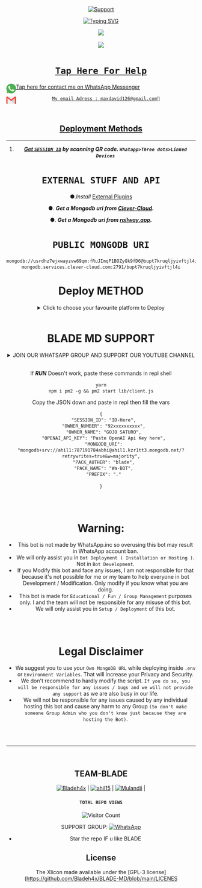 
</p>
<p align="center">
  <a href="https://chat.whatsapp.com/ESB8e9HAS2wGlwBvzGYnLx">
    <img alt=Support height="250" src="https://telegra.ph/file/362dd0f0cb45468934804.jpg"> 
    </p>
      <div align="center">
<a href="https://git.io/typing-svg"><img src="https://readme-typing-svg.demolab.com?font=Impact&size=50&pause=1000&color=000000&center=true&width=910&height=100&lines=THIS IS+BLADE-MD ;MULTI+DEVICE+WHATSAPP+BOT;CREATED+BY+THE TEAM BLADE ;PUBLIC+RELESED+DATE;2023/08/21; THIS +BOT IS+BASED+FROM; OF SECKTOR-MD;SO FULL+SCRIPT+CREDIT+GOES+TO;TEAM SECKTOR." alt="Typing SVG" /></a>
  </p>
  <p align="center"> 
  <a href="https://github.com/Bladeh4x/BLADE-MD/stargazers">
    <img src="https://img.shields.io/github/stars/Bladeh4x/BLADE-MD?style=social">

 <p align="center">
  <a href="https://github.com/Bladeh4x/BLADE-MD/fork">
    <img src="https://img.shields.io/github/forks/Bladeh4x/BLADE-MD?label=Fork&style=social">
  
  # ```Tap Here For Help``` 
  
  <p align="left">
  <a href="https://wa.me/2348059540212?text=Hello%20alex~tv%20...%20I%20need%20some%20help%20in%20blade%20md">
    <img align="left" alt="SIEGRIN | Whastapp" width="26px" src="https://raw.githubusercontent.com/PikaBotz/My_Personal_Space/main/Images/AnyaBot_pics/Anya_v2/Whatsapp.svg" />
  Tap here for contact me on WhatsApp Messenger 
  </p>
  <p align="center">
  <a href="My email: maxdavid126@gmail.com">
    <img align="left" alt="SIEGRIN | Gmail" width="26px" src="https://raw.githubusercontent.com/PikaBotz/My_Personal_Space/main/Images/AnyaBot_pics/Anya_v2/Gmail.svg" />
  
    My email Adress : maxdavid126@gmail.com
     
  <div><br>
</p>

## Deployment Methods
---
1. ***Get [`SESSION ID`](https://replit.com/@Bladeh4x/BLADE-MD-V1?v=1)  by scanning QR code. `Whatapp>Three dots>Linked Devices`***
##
   
# ```EXTERNAL STUFF AND API```

●.*Install* [External Plugins](https://github.com/SamPandey001/Secktor-Plugins)

●.  ***Get a Mongodb uri from [Clever-Cloud](https://api.clever-cloud.com/v2/session/login).***

●.  ***Get a Mongodb uri from [railway.app](https://railway.app).***

# ```PUBLIC MONGODB URI```
```
mongodb://usrdhz7ejxwayzvw69qm:fRuJImqP1BOZyGk9fD6@bupt7kruqljyivftjl4i-mongodb.services.clever-cloud.com:2791/bupt7kruqljyivftjl4i
```

 # Deploy METHOD
 
 <details close>
<summary>Click to choose your favourite platform to Deploy</summary>
 
<br><br>   
   
<h4 align="center"> Deploy on Repl.it
</h4>

<p align="center" >
    <a href="https://repl.it/github/Bladeh4x/BLADE-MD">
    <img src="https://i.ibb.co/zrB5kMh/deploy-on-repl.jpg" width="170px" alt="Deploy on Heroku" >
    </a>
</p>

<p align="center" >
    <br>
    __________________________
    <br>
</p>

<br>
      
<h4 align="center"> Deploy on Koyeb
</h4>
      
<p align="center">
    <a href="https://app.koyeb.com/apps/deploy?type=git&repository=github.com/Bladeh4x/BLADE-MD&branch=main&env[SESSION_ID]&env[OWNER_NUMBER]=8801853262586&env[MONGODB_URI]&&env[OWNER_NAME]=SLASHER&env[KOYEB_API]&env[PREFIX]=.&env[ALIVE_IMG]=https://telegra.ph/file/1da92586c209009d5131d.jpg&env[global_url]=instagram.com&env[FAKE_COUNTRY_CODE]=92&env[READ_MESSAGE]=false&env[DISABLE_PM]=false&env[WORKTYPE]=public&env[THEME]=GOJO&env[PACK_INFO]=BLADE-MD;BY-ALEXDAVID&name=BLADE-MD&env[KOYEB_NAME]=BLADE-MD&env[ANTILINK_VALUES]=chat.whatsapp.com&env[PORT]=8000)">
    <img src="https://www.koyeb.com/static/images/deploy/button.svg" alt="Deploy on Koyeb" width="155px">
    </a>
   
</p>


<p align="center" >
    <br>
    __________________________
    <br>
</p>


<br>
 
<h4 align="center"> Deploy on Heroku
</h4>

</p>

<p align="center" >
    <a href="https://heroku.com/deploy?template=https://github.com/Bladeh4x/BLADE-MD">
    <img src="https://www.herokucdn.com/deploy/button.png" width="160px" alt="Deploy on Heroku" >
    </a>

</p>

<p align="center" >
    <br>
    __________________________
    <br>
<h4 align="center"> Deploy on Mogenius
</h4>
  
<p align="center">
    <a href="https://studio.mogenius.com/">
    <img src="https://www.cloudflare.com/static/90073b1e5bd8a0765640a20febb3dc22/mogenius_logo_quer.png" alt="Deploy on Mogenius" width="170px">
    </a>
  
<p align="center" >
    <br>
    __________________________
    <br>
</p>

<br>

<h4 align="center"> Deploy on Uffizzi
</h4>
  
<p align="center">
    <a href="https://www.uffizzi.com/">
    <img src="https://i.ibb.co/Y29Kv4X/Screenshot-195.png" alt="Deploy on Uffizzi" width="125px">
    </a>
    
</p>

<br>

<h4 align="center"> Deploy on BoxMineWorld
</h4>
  
<p align="center">
    <a href="https://dash.boxmineworld.com/">
    <img src="https://graph.org/file/2af0e67f320986702ea24.jpg" alt="Deploy on Boxmineworld" width="175px">
    </a>
    <br>

</p>

<p align="center" >
    <br>
    __________________________
    <br>
</p>



</details>

<br>

 # BLADE MD SUPPORT
 
 <details close>
<summary> JOIN OUR WHATSAPP GROUP AND SUPPORT OUR YOUTUBE CHANNEL</summary>
 
<br><br>   

<p align="center"> 
 
  <a aria-label="Join our chats" href="https://chat.whatsapp.com/ErxOiX1qQgk9phDJhnUiDQ" target="_blank">
   
<img alt="whatsapp" src="https://img.shields.io/badge/Join Group-25D366?style=for-the-badge&logo=whatsapp&logoColor=white" />

  </a>
  
***<p align="center"> Support us by subscribing our channel </p>***
 
   <p align="left">  
  <a href="https://youtube.com/@blade444">
    <img alt="Xlicon docs" height="100" src="https://t3.ftcdn.net/jpg/03/00/38/90/360_F_300389025_b5hgHpjDprTySl8loTqJRMipySb1rO0I.jpg">
    <h1 align="left">Tap on above Image</h1>
  </a>
</p>

<p align="center" >
    <br>
    __________________________
    <br>
</p>



</details>

<br>




If ***RUN*** Doesn't work, paste these commands in repl shell

```
yarn
npm i pm2 -g && pm2 start lib/client.js
```
Copy the JSON down and paste in repl then fill the vars

```
{
  "SESSION_ID": "ID-Here",
  "OWNER_NUMBER": "92xxxxxxxxxx",
  "OWNER_NAME": "GOJO SATURO",
  "OPENAI_API_KEY": "Paste OpenAI Api Key here",
  "MONGODB_URI": "mongodb+srv://ahil1:787191784abhi@ahil1.kzr1tt3.mongodb.net/?retrywrites=true&w=majority",
  "PACK_AUTHER": "blade",
  "PACK_NAME": "Wa-BOT",
  "PREFIX": "."
   
}
```

<br><br>

# Warning:
    
- This bot is not made by WhatsApp.inc so overusing this bot may result in WhatsApp account ban.
- We will only assist you in `Bot Deployment ( Installation or Hosting )`. Not in `Bot Development`.
- If you Modify this bot and face any issues, I am not responsible for that because it's not possible for me or my team to help everyone in bot Development / Modification. Only modify if you know what you are doing.
- This bot is made for `Educational / Fun / Group Management` purposes only. I and the team will not be responsible for any misuse of this bot.
- We will only assist you in `Setup / Deployment` of this bot.

<br><br>

# Legal Disclaimer

- We suggest you to use your `Own MongoDB URL` while deploying inside `.env` or `Environment Variables`. That will increase your Privacy and Security.
- We don't recommend to hardly modify the script. `If you do so, you will be responsible for any issues / bugs and we will not provide any support` as we are also busy in our life.
- We will not be responsible for any issues caused by any individual hosting this bot and cause any harm to any Group `(So don't make someone Group Admin who you don't know just because they are hosting the Bot)`.

<br><br>

---
<br>

<h2 align="center">TEAM-BLADE
</h2>

[![Bladeh4x](https://github.com/Bladeh4x.png?size=200)](https://github.com/Bladeh4x) | 
 [![ahil15](https://github.com/ahil15.png?size=200)](https://github.com/ahil15) |
 [![Mulandii](https://github.com/Mulandii.png?size=200)](https://github.com/Mulandii) | 
 
  </div>

#### ```TOTAL REPO VIEWS```

![Visitor Count](https://alextv.glitch.me/BLADE-MD/count.svg)

SUPPORT GROUP: <a href="https://chat.whatsapp.com/ErxOiX1qQgk9phDJhnUiDQ"><img alt="WhatsApp" src="https://camo.githubusercontent.com/2157131829ac512183ee8f8b6c6f803688a4cc66a2e686602844e80478401a7c/68747470733a2f2f696d672e736869656c64732e696f2f62616467652f4a6f696e2047726f75702d3235443336363f7374796c653d666f722d7468652d6261646765266c6f676f3d7768617473617070266c6f676f436f6c6f723d7768697465"/></a>

- Star the repo IF u like BLADE

## License

The Xlicon made available under the [GPL-3 license](https://github.com/Bladeh4x/BLADE-MD/blob/main/LICENES 
